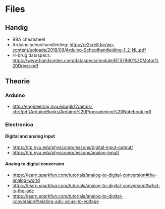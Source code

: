 # Files

## Handig
- BBA cheatsheet
- Arduino schoolhandleiding: https://e2cre8.be/wp-content/uploads/2018/09/Arduino-Schoolhandleiding-1_2-NL.pdf
- H-brug dataspecs: https://www.handsontec.com/dataspecs/module/BTS7960%20Motor%20Driver.pdf

## Theorie
### Arduino
- http://engineering.nyu.edu/gk12/amps-cbri/pdf/ArduinoBooks/Arduino%20Programming%20Notebook.pdf

### Electronica
#### Digital and analog input
- https://itp.nyu.edu/physcomp/lessons/digital-input-output/ 
- https://itp.nyu.edu/physcomp/lessons/analog-input/ 

#### Analog to digital conversion
- https://learn.sparkfun.com/tutorials/analog-to-digital-conversion#the-analog-world
- https://learn.sparkfun.com/tutorials/analog-to-digital-conversion#what-is-the-adc
- https://learn.sparkfun.com/tutorials/analog-to-digital-conversion#relating-adc-value-to-voltage
